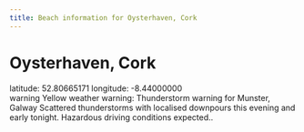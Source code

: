 ```yaml
---
title: Beach information for Oysterhaven, Cork
---
```

# Oysterhaven, Cork 

<div class="location-info">latitude: 52.80665171 longitude: -8.44000000</div>
<div id="met-eireann-warnings"><span class="material-icons yellow-warning">warning</span>&nbsp;Yellow weather warning: Thunderstorm warning for Munster, Galway Scattered thunderstorms with localised downpours this evening and early tonight. Hazardous driving conditions expected..&nbsp;</div>
<div></div>